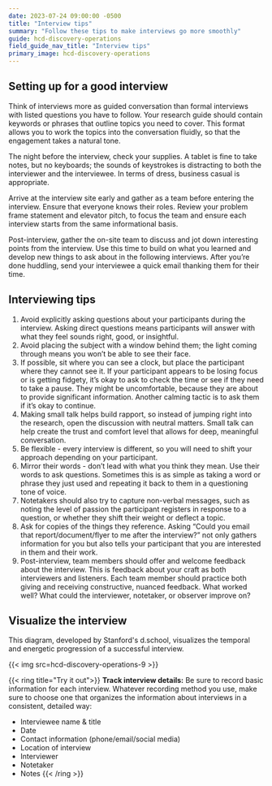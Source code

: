 ```yaml
---
date: 2023-07-24 09:00:00 -0500
title: "Interview tips"
summary: "Follow these tips to make interviews go more smoothly"
guide: hcd-discovery-operations
field_guide_nav_title: "Interview tips"
primary_image: hcd-discovery-operations
---
```


## Setting up for a good interview

Think of interviews more as guided conversation than formal interviews with listed questions you have to follow. Your research guide should contain keywords or phrases that outline topics you need to cover. This format allows you to work the topics into the conversation fluidly, so that the engagement takes a natural tone.

The night before the interview, check your supplies. A tablet is fine to take notes, but no keyboards; the sounds of keystrokes is distracting to both the interviewer and the interviewee. In terms of dress, business casual is appropriate.

Arrive at the interview site early and gather as a team before entering the interview. Ensure that everyone knows their roles. Review your problem frame statement and elevator pitch, to focus the team and ensure each interview starts from the same informational basis.

Post-interview, gather the on-site team to discuss and jot down interesting points from the interview. Use this time to build on what you learned and develop new things to ask about in the following interviews. After you’re done huddling, send your interviewee a quick email thanking them for their time.

## Interviewing tips

1. Avoid explicitly asking questions about your participants during the interview. Asking direct questions means participants will answer with what they feel sounds right, good, or insightful.
2. Avoid placing the subject with a window behind them; the light coming through means you won’t be able to see their face.
3. If possible, sit where you can see a clock, but place the participant where they cannot see it. If your participant appears to be losing focus or is getting fidgety, it’s okay to ask to check the time or see if they need to take a pause. They might be uncomfortable, because they are about to provide significant information. Another calming tactic is to ask them if it’s okay to continue.
4. Making small talk helps build rapport, so instead of jumping right into the research, open the discussion with neutral matters. Small talk can help create the trust and comfort level that allows for deep, meaningful conversation.
5. Be flexible - every interview is different, so you will need to shift your approach depending on your participant.
6. Mirror their words - don’t lead with what you think they mean. Use their words to ask questions. Sometimes this is as simple as taking a word or phrase they just used and repeating it back to them in a questioning tone of voice.
7. Notetakers should also try to capture non-verbal messages, such as noting the level of passion the participant registers in response to a question, or whether they shift their weight or deflect a topic.
8. Ask for copies of the things they reference. Asking “Could you email that report/document/flyer to me after the interview?” not only gathers information for you but also tells your participant that you are interested in them and their work.
9. Post-interview, team members should offer and welcome feedback about the interview. This is feedback about your craft as both interviewers and listeners. Each team member should practice both giving and receiving constructive, nuanced feedback. What worked well? What could the interviewer, notetaker, or observer improve on?


## Visualize the interview

This diagram, developed by Stanford's d.school, visualizes the temporal and energetic progression of a successful interview.

{{< img src=hcd-discovery-operations-9 >}}

{{< ring title="Try it out">}}
**Track interview details:** Be sure to record basic information for each interview. Whatever recording method you use, make sure to choose one that organizes the information about interviews in a consistent, detailed way:

- Interviewee name & title
- Date
- Contact information (phone/email/social media)
- Location of interview
- Interviewer
- Notetaker
- Notes
{{< /ring >}}